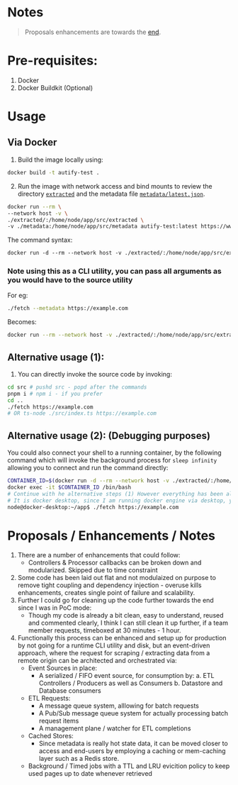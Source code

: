 # Notes
> Proposals enhancements are towards the [end](#proposals--enhancements--notes).

# Pre-requisites:
1. Docker
2. Docker Buildkit (Optional)

# Usage
## Via Docker
1. Build the image locally using:
```bash
docker build -t autify-test .
```
2. Run the image with network access and bind mounts to review the directory [`extracted`](./extracted/) and the metadata file [`metadata/latest.json`](./metadata/latest.json).
```bash
docker run --rm \
--network host -v \
./extracted/:/home/node/app/src/extracted \
-v ./metadata:/home/node/app/src/metadata autify-test:latest https://www.google.com
```
The command syntax:
```md
docker run -d --rm --network host -v ./extracted/:/home/node/app/src/extracted -v ./metadata:/home/node/app/src/metadata <YOUR_IMAGE_NAME> <ARG1> <ARG2> ... <ARGN>
```

### Note using this as a CLI utility, you can pass all arguments as you would have to the source utility
For eg:
```bash
./fetch --metadata https://example.com
```
Becomes:
```bash
docker run --rm --network host -v ./extracted/:/home/node/app/src/extracted -v ./metadata:/home/node/app/src/metadata autify-test:latest --metadata https://example.com
```

## Alternative usage (1):
1. You can directly invoke the source code by invoking:
```bash
cd src # pushd src - popd after the commands
pnpm i # npm i - if you prefer
cd ..
./fetch https://example.com
# OR ts-node ./src/index.ts https://example.com
```

## Alternative usage (2): (Debugging purposes)
You could also connect your shell to a running container, by the following command which will invoke the background process for `sleep infinity` allowing you to connect and run the command directly:
```bash
CONTAINER_ID=$(docker run -d --rm --network host -v ./extracted/:/home/node/app/src/extracted -v ./metadata:/home/node/app/src/metadata autify-test:latest IT)
docker exec -it $CONTAINER_ID /bin/bash 
# Continue with he alternative steps (1) However everything has been already set up
# It is docker desktop, since I am running docker engine via desktop, you could have a differing host.
node@docker-desktop:~/app$ ./fetch https://example.com
```

# Proposals / Enhancements / Notes
1. There are a number of enhancements that could follow:
    - Controllers & Processor callbacks can be broken down and modularized. Skipped due to time constraint
2. Some code has been laid out flat and not modulaized on purpose to remove tight coupling and dependency injection - overuse kills enhancements, creates single point of failure and scalability.
3. Further I could go for cleaning up the code further towards the end since I was in PoC mode:
    - Though my code is already a bit clean, easy to understand, reused and commented clearly, I think I can still clean it up further, if a team member requests, timeboxed at 30 minutes - 1 hour.
4. Functionally this process can be enhanced and setup up for production by not going for a runtime CLI utility and disk, but an event-driven approach,
where the request for scraping / extracting data from a remote origin can be architected and orchestrated via:
    - Event Sources in place:
        - A serialized / FIFO event source, for consumption by:
            a. ETL Controllers / Producers as well as Consumers
            b. Datastore and Database consumers
    - ETL Requests:
        - A message queue system, alllowing for batch requests
        - A Pub/Sub message queue system for actually processing batch request items
        - A management plane / watcher for ETL completions
    - Cached Stores:
        - Since metadata is really hot state data, it can be moved closer to access and end-users by employing a caching or mem-caching layer such as a Redis store.
    - Background / Timed jobs with a TTL and LRU evicition policy to keep used pages up to date whenever retrieved
